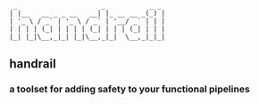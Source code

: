 ```
 _                     _           _ _
| |__   __ _ _ __   __| |_ __ __ _(_) |
| '_ \ / _` | '_ \ / _` | '__/ _` | | |
| | | | (_| | | | | (_| | | | (_| | | |
|_| |_|\__,_|_| |_|\__,_|_|  \__,_|_|_|
```

## handrail
### a toolset for adding safety to your functional pipelines
